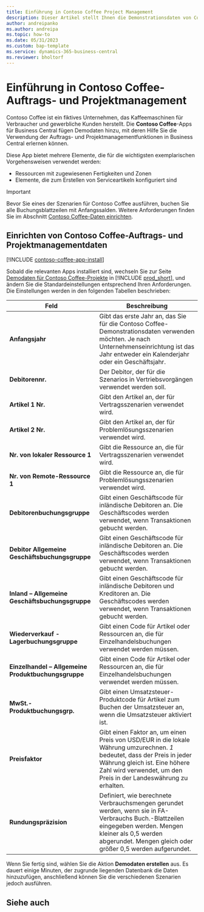 ```yaml
---
title: Einführung in Contoso Coffee Project Management
description: Dieser Artikel stellt Ihnen die Demonstrationsdaten von Consoso Coffee für das Auftrags- und Projektmanagement vor.
author: andreipanko
ms.author: andreipa
ms.topic: how-to
ms.date: 05/31/2023
ms.custom: bap-template
ms.service: dynamics-365-business-central
ms.reviewer: bholtorf
---
```


# <a name="introduction-to-contoso-coffee-jobs-and-project-management"></a>Einführung in Contoso Coffee-Auftrags- und Projektmanagement

Contoso Coffee ist ein fiktives Unternehmen, das Kaffeemaschinen für Verbraucher und gewerbliche Kunden herstellt. Die **Contoso Coffee**-Apps für Business Central fügen Demodaten hinzu, mit deren Hilfe Sie die Verwendung der Auftrags- und Projektmanagementfunktionen in Business Central erlernen können.

Diese App bietet mehrere Elemente, die für die wichtigsten exemplarischen Vorgehensweisen verwendet werden:

- Ressourcen mit zugewiesenen Fertigkeiten und Zonen
- Elemente, die zum Erstellen von Serviceartikeln konfiguriert sind

> [!IMPORTANT]
> Bevor Sie eines der Szenarien für Contoso Coffee ausführen, buchen Sie alle Buchungsblattzeilen mit Anfangssalden. Weitere Anforderungen finden Sie im Abschnitt [Contoso Coffee-Daten einrichten](#set-up-contoso-coffee-jobs-and-project-management-data).
>
> 
## <a name="set-up-contoso-coffee-jobs-and-project-management-data"></a>Einrichten von Contoso Coffee-Auftrags- und Projektmanagementdaten

[!INCLUDE [contoso-coffee-app-install](../../includes/contoso-coffee-app-install.md)]

Sobald die relevanten Apps installiert sind, wechseln Sie zur Seite [Demodaten für Contoso Coffee-Projekte](https://businesscentral.dynamics.com/?page=4767) in [!INCLUDE [prod_short](../../includes/prod_short.md)], und ändern Sie die Standardeinstellungen entsprechend Ihren Anforderungen. Die Einstellungen werden in den folgenden Tabellen beschrieben:  

|Feld  |Beschreibung  |
|---------|---------|
|**Anfangsjahr** |Gibt das erste Jahr an, das Sie für die Contoso Coffee-Demonstrationsdaten verwenden möchten. Je nach Unternehmenseinrichtung ist das Jahr entweder ein Kalenderjahr oder ein Geschäftsjahr.|
|**Debitorennr.**  |Der Debitor, der für die Szenarios in Vertriebsvorgängen verwendet werden soll.|
|**Artikel 1 Nr.**  |Gibt den Artikel an, der für Vertragsszenarien verwendet wird.|
|**Artikel 2 Nr.**  |Gibt den Artikel an, der für Problemlösungsszenarien verwendet wird.|
|**Nr. von lokaler Ressource 1**  |Gibt die Ressource an, die für Vertragsszenarien verwendet wird.|
|**Nr. von Remote-Ressource 1**  |Gibt die Ressource an, die für Problemlösungsszenarien verwendet wird.|
|**Debitorenbuchungsgruppe**|Gibt einen Geschäftscode für inländische Debitoren an. Die Geschäftscodes werden verwendet, wenn Transaktionen gebucht werden. |
|**Debitor Allgemeine Geschäftsbuchungsgruppe**|Gibt einen Geschäftscode für inländische Debitoren an. Die Geschäftscodes werden verwendet, wenn Transaktionen gebucht werden. |
|**Inland – Allgemeine Geschäftsbuchungsgruppe**|Gibt einen Geschäftscode für inländische Debitoren und Kreditoren an. Die Geschäftscodes werden verwendet, wenn Transaktionen gebucht werden. |
|**Wiederverkauf - Lagerbuchungsgruppe**    |Gibt einen Code für Artikel oder Ressourcen an, die für Einzelhandelsbuchungen verwendet werden müssen.|
|**Einzelhandel – Allgemeine Produktbuchungsgruppe**    |Gibt einen Code für Artikel oder Ressourcen an, die für Einzelhandelsbuchungen verwendet werden müssen.|
|**MwSt.-Produktbuchungsgrp.**    |Gibt einen Umsatzsteuer-Produktcode für Artikel zum Buchen der Umsatzsteuer an, wenn die Umsatzsteuer aktiviert ist.|
|**Preisfaktor**     |Gibt einen Faktor an, um einen Preis von USD/EUR in die lokale Währung umzurechnen. *1* bedeutet, dass der Preis in jeder Währung gleich ist. Eine höhere Zahl wird verwendet, um den Preis in der Landeswährung zu erhalten. |
|**Rundungspräzision**  |Definiert, wie berechnete Verbrauchsmengen gerundet werden, wenn sie in FA-Verbrauchs Buch.-Blattzeilen eingegeben werden. Mengen kleiner als 0,5 werden abgerundet. Mengen gleich oder größer 0,5 werden aufgerundet.|

Wenn Sie fertig sind, wählen Sie die Aktion **Demodaten erstellen** aus. Es dauert einige Minuten, der zugrunde liegenden Datenbank die Daten hinzuzufügen, anschließend können Sie die verschiedenen Szenarien jedoch ausführen.  

## <a name="see-also"></a>Siehe auch
